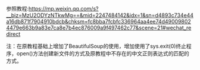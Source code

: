 参照教程:https://mp.weixin.qq.com/s?__biz=MzU2ODYzNTkwMg==&mid=2247484142&idx=1&sn=d4893c734e44a16db871f7904910bdcb&chksm=fc8bba7fcbfc336964aa4ee74d490098024479e663b9a83e7ca8e7b4ec876009a9f497462c77&scene=21#wechat_redirect

注：在原教程基础上增加了BeautifulSoup的使用，增加使用了sys.exit(0)终止程序，open()方法创建新文件的方式及原教程中不存在的中文正则表达式的匹配的方式。
